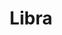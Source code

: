 ---
layout: libraries
title: "Libra"
description: "Compile time dimensional analysis for any problem domain"
github: "https://github.com/to-ithaca/libra"
---